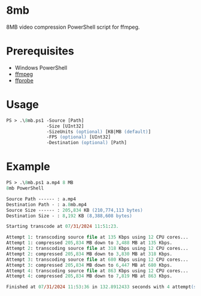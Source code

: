 # 8mb
8MB video compression PowerShell script for ffmpeg.

# Prerequisites
- Windows PowerShell
- [ffmpeg](https://ffbinaries.com/downloads)
- [ffprobe](https://ffbinaries.com/downloads)

# Usage
```ps
PS > .\8mb.ps1 -Source [Path]
               -Size [UInt32]
               -SizeUnits (optional) [KB|MB (default)]
               -FPS (optional) [UInt32]
               -Destination (optional) [Path]
```

# Example
```ps
PS > .\8mb.ps1 a.mp4 8 MB
8mb PowerShell

Source Path ------ : a.mp4
Destination Path - : a.8mb.mp4
Source Size ------ : 205,834 KB (210,774,113 bytes)
Destination Size - : 8,192 KB (8,388,608 bytes)

Starting transcode at 07/31/2024 11:51:23.

Attempt 1: transcoding source file at 135 Kbps using 12 CPU cores...
Attempt 1: compressed 205,834 MB down to 3,488 MB at 135 Kbps.
Attempt 2: transcoding source file at 318 Kbps using 12 CPU cores...
Attempt 2: compressed 205,834 MB down to 3,830 MB at 318 Kbps.
Attempt 3: transcoding source file at 680 Kbps using 12 CPU cores...
Attempt 3: compressed 205,834 MB down to 6,447 MB at 680 Kbps.
Attempt 4: transcoding source file at 863 Kbps using 12 CPU cores...
Attempt 4: compressed 205,834 MB down to 7,819 MB at 863 Kbps.

Finished at 07/31/2024 11:53:36 in 132.8912433 seconds with 4 attempt(s).
```
